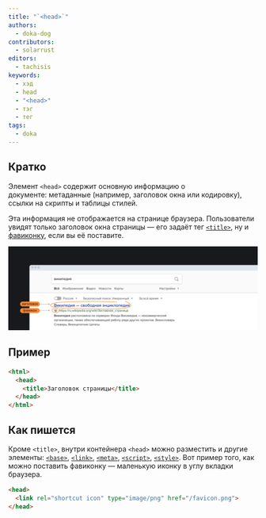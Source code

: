 ```yaml
---
title: "`<head>`"
authors:
  - doka-dog
contributors:
  - solarrust
editors:
  - tachisis
keywords:
  - хэд
  - head
  - "<head>"
  - тэг
  - тег
tags:
  - doka
---
```


## Кратко

Элемент `<head>` содержит основную информацию о документе: метаданные (например, заголовок окна или кодировку), ссылки на скрипты и таблицы стилей.

Эта информация не отображается на странице браузера. Пользователи увидят только заголовок окна страницы — его задаёт тег [`<title>`](/html/title), ну и [фавиконку](https://ru.wikipedia.org/wiki/Favicon), если вы её поставите.

![Пример выдачи страницы в поисковике, показаны заголовок и фавикон](images/1.png)

## Пример

```html
<html>
  <head>
    <title>Заголовок страницы</title>
  </head>
</html>
```

## Как пишется

Кроме `<title>`, внутри контейнера `<head>` можно разместить и другие элементы: [`<base>`](/html/base), [`<link>`](/html/link), [`<meta>`](/html/meta), [`<script>`](/html/script), [`<style>`](/html/style). Вот пример того, как можно поставить фавиконку — маленькую иконку в углу вкладки браузера.

```html
<head>
  <link rel="shortcut icon" type="image/png" href="/favicon.png">
</head>
```
